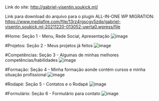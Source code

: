 Link do site: http://gabriel-visentin.soukick.ml/

Link para download do arquivo para o plugin ALL-IN-ONE WP MIGRATION:
https://www.mediafire.com/file/13rz4rgscgv5zdq/gabriel-visentin.soukick.ml-20211220-013052-uwrta0.wpress/file

#Home: Seção 1 - Menu, Rede Social, Apresentação
![image](https://user-images.githubusercontent.com/89871616/146699802-1d61af05-6ec6-41f5-9ba9-ca21482f2c5a.png)

#Projetos: Seção 2 - Meus projetos já feitos
![image](https://user-images.githubusercontent.com/89871616/146699917-81099bbf-b199-4993-8dde-f854c589efe4.png)

#Competências: Seção 3 - Algumas de minhas melhores competências/habilidades
![image](https://user-images.githubusercontent.com/89871616/146699963-bb9acf9e-da88-4340-b4e9-ac13920c2011.png)

#Formação: Seção 4 - Minha formação aonde contém cursos e minha situação profissional
![image](https://user-images.githubusercontent.com/89871616/146700100-a38fb05b-c043-43c1-a180-713075b92182.png)

#Rodapé: Seção 5 - Contatos e o Rodapé
![image](https://user-images.githubusercontent.com/89871616/146700165-d1616c17-17a1-427a-b8ad-48681020824a.png)

#Formulário: Seção 6 - Formulário para contato
![image](https://user-images.githubusercontent.com/89871616/146700232-a5efa27c-1c69-4f1c-bc05-df96201b4c8b.png)
